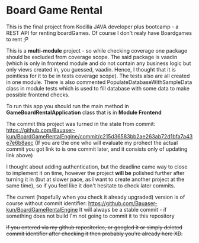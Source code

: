 # Board Game Rental

This is the final project from Kodilla JAVA developer plus bootcamp - a REST API for renting boardGames.
Of course I don't realy have Boardgames to rent ;P

This is a **multi-module** project - so while checking coverage one package should be excluded from coverage scope.
The said package is vaadin (which is only in frontend module and do not contain any business logic but only views 
created in, you guessed, vaadin. Hence, I thought that it is pointless for it to be in tests coverage scope).
The tests also are all created in one module.
There is also commented PopulateDatabaseWithSampleData class in module tests which is used to fill database with some data 
to make possible frontend checks.

To run this app you should run the main method in **GameBoardRentalApplication** class that is in **Module Frontend**

The commit this project was turned in the state from commit: https://github.com/Bauaser-kun/BoardGameRentalEngine/commit/c215d36583bb2ae263ab72d1bfa7a43e7e6b8aec
(If you are the one who will evaluate my prohect the actual commit you got link to is one commit later, and it consists only of updating link above)

I thought about adding authentication, but the deadline came way to close to implement it on time, however the project
**will be** polished further after turning it in (but at slower pace, as I want to create another project at the same time),
so if you feel like it don't hesitate to  check later commits.

The current (hopefully when you check it already upgraded) version is of course without commit identifier: https://github.com/Bauaser-kun/BoardGameRentalEngine
It will always be a stable commit - if something does not build I'm not going to commit it to this repository


~~if you entered via my github repositories, or googled it or simply deleted commit identifier after checking it then probably you're already here XD.~~

